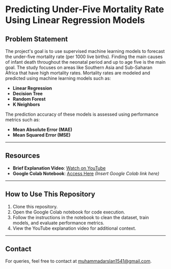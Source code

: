 # **Predicting Under-Five Mortality Rate Using Linear Regression Models**

## **Problem Statement**  
The project's goal is to use supervised machine learning models to forecast the under-five mortality rate (per 1000 live births). Finding the main causes of infant death throughout the neonatal period and up to age five is the main goal. The study focuses on areas like Southern Asia and Sub-Saharan Africa that have high mortality rates. Mortality rates are modeled and predicted using machine learning models such as:   
- **Linear Regression**  
- **Decision Tree**   
- **Random Forest**  
- **K Neighbors**

The prediction accuracy of these models is assessed using performance metrics such as:  
- **Mean Absolute Error (MAE)**  
- **Mean Squared Error (MSE)**  

---

## **Resources**
- **Brief Explanation Video**: [Watch on YouTube](https://www.youtube.com/watch?v=7zpEuCTcdKk)  
- **Google Colab Notebook**: [Access Here](#) *(Insert Google Colab link here)*  

---

## **How to Use This Repository**  
1. Clone this repository.  
2. Open the Google Colab notebook for code execution.  
3. Follow the instructions in the notebook to clean the dataset, train models, and evaluate performance metrics.  
4. View the YouTube explanation video for additional context.  

---

## **Contact**  
For queries, feel free to contact at muhammadarslan1541@gmail.com.  
